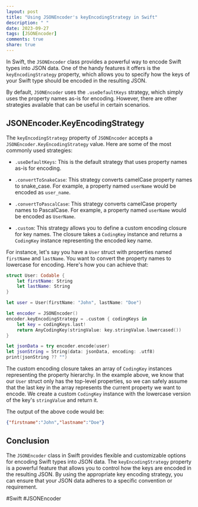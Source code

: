 ```yaml
---
layout: post
title: "Using JSONEncoder's keyEncodingStrategy in Swift"
description: " "
date: 2023-09-27
tags: [JSONEncoder]
comments: true
share: true
---
```


In Swift, the `JSONEncoder` class provides a powerful way to encode Swift types into JSON data. One of the handy features it offers is the `keyEncodingStrategy` property, which allows you to specify how the keys of your Swift type should be encoded in the resulting JSON.

By default, `JSONEncoder` uses the `.useDefaultKeys` strategy, which simply uses the property names as-is for encoding. However, there are other strategies available that can be useful in certain scenarios.

## JSONEncoder.KeyEncodingStrategy

The `keyEncodingStrategy` property of `JSONEncoder` accepts a `JSONEncoder.KeyEncodingStrategy` value. Here are some of the most commonly used strategies:

- `.useDefaultKeys`: This is the default strategy that uses property names as-is for encoding.

- `.convertToSnakeCase`: This strategy converts camelCase property names to snake_case. For example, a property named `userName` would be encoded as `user_name`.

- `.convertToPascalCase`: This strategy converts camelCase property names to PascalCase. For example, a property named `userName` would be encoded as `UserName`.

- `.custom`: This strategy allows you to define a custom encoding closure for key names. The closure takes a `CodingKey` instance and returns a `CodingKey` instance representing the encoded key name.

For instance, let's say you have a `User` struct with properties named `firstName` and `lastName`. You want to convert the property names to lowercase for encoding. Here's how you can achieve that:

```swift
struct User: Codable {
    let firstName: String
    let lastName: String
}

let user = User(firstName: "John", lastName: "Doe")

let encoder = JSONEncoder()
encoder.keyEncodingStrategy = .custom { codingKeys in
    let key = codingKeys.last!
    return AnyCodingKey(stringValue: key.stringValue.lowercased())
}

let jsonData = try encoder.encode(user)
let jsonString = String(data: jsonData, encoding: .utf8)
print(jsonString ?? "")
```

The custom encoding closure takes an array of `CodingKey` instances representing the property hierarchy. In the example above, we know that our `User` struct only has the top-level properties, so we can safely assume that the last key in the array represents the current property we want to encode. We create a custom `CodingKey` instance with the lowercase version of the key's `stringValue` and return it.

The output of the above code would be:

```json
{"firstname":"John","lastname":"Doe"}
```

## Conclusion

The `JSONEncoder` class in Swift provides flexible and customizable options for encoding Swift types into JSON data. The `keyEncodingStrategy` property is a powerful feature that allows you to control how the keys are encoded in the resulting JSON. By using the appropriate key encoding strategy, you can ensure that your JSON data adheres to a specific convention or requirement.

#Swift #JSONEncoder